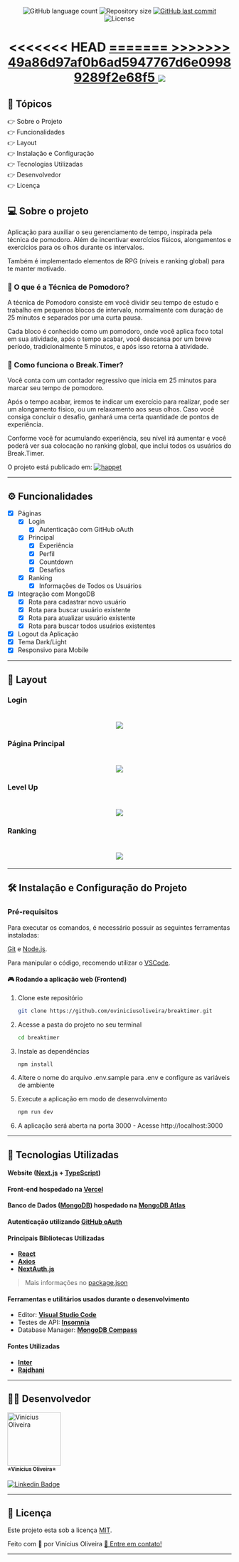 <p align="center">

  <img alt="GitHub language count" src="https://img.shields.io/github/languages/count/oviniciusoliveira/breaktimer?color=%2304D361&style=flat">

  <img alt="Repository size" src="https://img.shields.io/github/repo-size/oviniciusoliveira/breaktimer?style=flat">
  
  <a href="https://github.com/oviniciusoliveira/breaktimer/commits/master">
    <img alt="GitHub last commit" src="https://img.shields.io/github/last-commit/oviniciusoliveira/breaktimer?style=flat">
  </a>
    
   <img alt="License" src="https://img.shields.io/badge/license-MIT-brightgreen?style=flat">
</p>
</p>

<h1 align="center">
<<<<<<< HEAD
  <a href="https://breaktimer.vercel.app/">
=======
  <a href="https://happet.netlify.app/">
>>>>>>> 49a86d97af0b6ad5947767d6e09989289f2e68f5
      <img src="./.github/breaktimer.png" />
  </a>
</h1>

## 📖 Tópicos

<p>
 👉<a href="#-sobre-o-projeto" style="text-decoration: none; "> Sobre o Projeto</a> <br/>
👉<a href="#-funcionalidades" style="text-decoration: none; "> Funcionalidades</a> <br/>
👉<a href="#-layout" style="text-decoration: none"> Layout</a> <br/>
👉<a href="#-como-executar-o-projeto" style="text-decoration: none"> Instalação e Configuração</a> <br/>
👉<a href="#-tecnologias" style="text-decoration: none"> Tecnologias Utilizadas</a> <br/>
👉<a href="#-desenvolvedor" style="text-decoration: none"> Desenvolvedor</a> <br/>
👉<a href="#-licence" style="text-decoration: none"> Licença</a>

</p>

<a name="-sobre-o-projeto"></a>

## 💻 Sobre o projeto

Aplicação para auxiliar o seu gerenciamento de tempo, inspirada pela técnica de pomodoro. Além de incentivar exercícios físicos, alongamentos e exercícios para os olhos durante os intervalos.

Também é implementado elementos de RPG (níveis e ranking global) para te manter motivado.

### 🍅 O que é a Técnica de Pomodoro?
A técnica de Pomodoro consiste em você dividir seu tempo de estudo e trabalho em pequenos blocos de intervalo, normalmente com duração de 25 minutos e separados por uma curta pausa.

Cada bloco é conhecido como um pomodoro, onde você aplica foco total em sua atividade, após o tempo acabar, você descansa por um breve período, tradicionalmente 5 minutos, e após isso retorna à atividade.

### 🎲 Como funciona o Break.Timer?
Você conta com um contador regressivo que inicia em 25 minutos para marcar seu tempo de pomodoro.

Após o tempo acabar, iremos te indicar um exercício para realizar, pode ser um alongamento físico, ou um relaxamento aos seus olhos. Caso você consiga concluir o desafio, ganhará uma certa quantidade de pontos de experiência.

Conforme você for acumulando experiência, seu nível irá aumentar e você poderá ver sua colocação no ranking global, que inclui todos os usuários do Break.Timer.

O projeto está publicado em: <a align="center" href="https://breaktimer.vercel.app/">
<img alt="happet" src="https://img.shields.io/static/v1?label=Vercel&message=Break.Timer&color=5965e0&style=flat&logo=vercel"/>
</a>

---

<a name="-funcionalidades"></a>

## ⚙️ Funcionalidades

- [x] Páginas
  - [x] Login
    - [x] Autenticação com GitHub oAuth
  - [x] Principal
    - [x] Experiência
    - [x] Perfil
    - [x] Countdown
    - [x] Desafios
  - [x] Ranking
    - [x] Informações de Todos os Usuários
- [X] Integração com MongoDB
  - [X] Rota para cadastrar novo usuário
  - [X] Rota para buscar usuário existente
  - [X] Rota para atualizar usuário existente
  - [X] Rota para buscar todos usuários existentes
- [X] Logout da Aplicação
- [X] Tema Dark/Light
- [X] Responsivo para Mobile

---

<a name="-layout"></a>

## 🎨 Layout

### Login

<h1 align="center">
    <img src="./.github/login.png" />
</h1>

### Página Principal

<h1 align="center">
    <img src="./.github/app.png" />
</h1>

### Level Up

<h1 align="center">
    <img src="./.github/levelup.png" />
</h1>

### Ranking

<h1 align="center">
    <img src="./.github/ranking.png" />
</h1>

---

<a name="-como-executar-o-projeto"></a>

## 🛠 Instalação e Configuração do Projeto

### Pré-requisitos

Para executar os comandos, é necessário possuir as seguintes ferramentas instaladas:

[Git](https://git-scm.com) e [Node.js](https://nodejs.org/en/).

Para manipular o código, recomendo utilizar o [VSCode](https://code.visualstudio.com/).

#### 🎮 Rodando a aplicação web (Frontend)

1. Clone este repositório

   ```sh
   git clone https://github.com/oviniciusoliveira/breaktimer.git
   ```

2. Acesse a pasta do projeto no seu terminal

   ```sh
   cd breaktimer
   ```

3. Instale as dependências

   ```sh
   npm install
   ```

4. Altere o nome do arquivo .env.sample para .env e configure as variáveis de ambiente

5. Execute a aplicação em modo de desenvolvimento

   ```sh
   npm run dev
   ```

6. A aplicação será aberta na porta 3000 - Acesse http://localhost:3000

---

<a name="-tecnologias"></a>

## 🧱 Tecnologias Utilizadas

#### **Website** ([Next.js](https://nextjs.org/) + [TypeScript](https://www.typescriptlang.org/))

#### **Front-end** hospedado na [Vercel](https://vercel.com/)
#### **Banco de Dados** ([MongoDB](https://www.mongodb.com/)) hospedado na [MongoDB Atlas](https://www.mongodb.com/cloud/atlas)

#### **Autenticação** utilizando [GitHub oAuth](https://github.com/)

#### **Principais Bibliotecas Utilizadas**

- **[React](https://reactjs.org/)**
- **[Axios](https://github.com/axios/axios)**
- **[NextAuth.js](https://next-auth.js.org/)**

> Mais informações no [package.json](https://github.com/oviniciusoliveira/breaktimer/blob/master/package.json)

#### **Ferramentas e utilitários usados durante o desenvolvimento**
- Editor: **[Visual Studio Code](https://code.visualstudio.com/)**
- Testes de API: **[Insomnia](https://insomnia.rest/)**
- Database Manager: **[MongoDB Compass](https://www.mongodb.com/products/compass)**

#### **Fontes Utilizadas**
- **[Inter](https://fonts.google.com/specimen/Inter)**
- **[Rajdhani](https://fonts.google.com/specimen/Rajdhani)**
---

<a name="-desenvolvedor"></a>

## 🐱‍👤 **Desenvolvedor**

<p>
 <img src="https://avatars.githubusercontent.com/u/63078274?s=400&u=2022e2fd74330269752d4e1c4306bb560131a780&v=4" width="120px;" alt="Vinícius Oliveira"/>
 <br />
 <sub><strong>⭐Vinícius Oliveira⭐</strong></sub>
</p>

[![Linkedin Badge](https://img.shields.io/badge/-Linkedin-blue?style=flat&logo=Linkedin&logoColor=white&link=https://www.linkedin.com/in/oviniciusoliveira/)](https://www.linkedin.com/in/oviniciusoliveira/)

---

<a name="-licence"></a>

## 📝 Licença

Este projeto esta sob a licença [MIT](./LICENSE).

Feito com 💙 por Vinícius Oliveira [👋 Entre em contato!](https://www.linkedin.com/in/oviniciusoliveira/)

---
